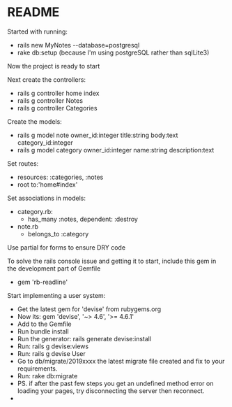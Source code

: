 # README

Started with running:
  - rails new MyNotes --database=postgresql
  - rake db:setup (because I'm using postgreSQL rather than sqlLite3)

Now the project is ready to start

Next create the controllers:
  - rails g controller home index
  - rails g controller Notes
  - rails g controller Categories

Create the models:
  - rails g model note owner_id:integer title:string body:text category_id:integer
  - rails g model category owner_id:integer name:string description:text

Set routes:
  - resources: :categories, :notes
  - root to:'home#index'

Set associations in models:
  - category.rb:
    - has_many :notes, dependent: :destroy
  - note.rb
    - belongs_to :category

Use partial for forms to ensure DRY code

To solve the rails console issue and getting it to start, include this gem in the development part of Gemfile
  - gem 'rb-readline'

Start implementing a user system:
  - Get the latest gem for 'devise' from rubygems.org
  - Now its: gem 'devise', '~> 4.6', '>= 4.6.1'
  - Add to the Gemfile
  - Run bundle install
  - Run the generator: rails generate devise:install
  - Run: rails g devise:views
  - Run: rails g devise User
  - Go to db/migrate/2019xxxx the latest migrate file created and fix to your requirements.
  - Run: rake db:migrate
  - PS. if after the past few steps you get an undefined method error on loading your pages, try disconnecting the server then reconnect.
  - 
